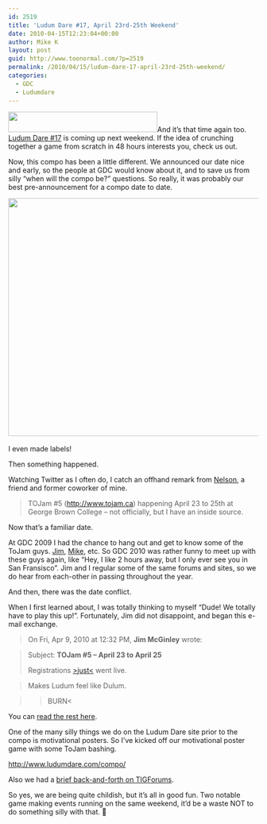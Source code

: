```yaml
---
id: 2519
title: 'Ludum Dare #17, April 23rd-25th Weekend'
date: 2010-04-15T12:23:04+00:00
author: Mike K
layout: post
guid: http://www.toonormal.com/?p=2519
permalink: /2010/04/15/ludum-dare-17-april-23rd-25th-weekend/
categories:
  - GDC
  - Ludumdare
---
```

<img alt="" src="http://www.ludumdare.com/compo/wp-content/uploads/2009/08/LD2009-HighresNoShadow-300x41.png" class="alignright" width="300" height="41" />And it&#8217;s that time again too. [Ludum Dare #17](http://www.ludumdare.com/compo/) is coming up next weekend. If the idea of crunching together a game from scratch in 48 hours interests you, check us out.

Now, this compo has been a little different. We announced our date nice and early, so the people at GDC would know about it, and to save us from silly &#8220;when will the compo be?&#8221; questions. So really, it was probably our best pre-announcement for a compo date to date.

<div id="attachment_2163" style="max-width: 650px" class="wp-caption alignright">
  <a href="/wp-content/uploads/2010/03/TwiceTheGDC1.jpg"><img src="/wp-content/uploads/2010/03/TwiceTheGDC1-640x479.jpg" alt="" title="TwiceTheGDC" width="640" height="479" class="size-large wp-image-2163" srcset="http://blog.toonormal.com/wp-content/uploads/2010/03/TwiceTheGDC1-640x479.jpg 640w, http://blog.toonormal.com/wp-content/uploads/2010/03/TwiceTheGDC1-450x337.jpg 450w, http://blog.toonormal.com/wp-content/uploads/2010/03/TwiceTheGDC1.jpg 979w" sizes="(max-width: 640px) 100vw, 640px" /></a>
  
  <p class="wp-caption-text">
    I even made labels!
  </p>
</div>

Then something happened.

Watching Twitter as I often do, I catch an offhand remark from [Nelson](http://www.casuallyhardcore.com/), a friend and former coworker of mine.

> TOJam #5 (<http://www.tojam.ca>) happening April 23 to 25th at George Brown College &#8211; not officially, but I have an inside source.

Now that&#8217;s a familiar date.

At GDC 2009 I had the chance to hang out and get to know some of the ToJam guys. [Jim](http://www.bigpants.ca), [Mike](http://www.spyeart.com), etc. So GDC 2010 was rather funny to meet up with these guys again, like &#8220;Hey, I like 2 hours away, but I only ever see you in San Fransisco&#8221;. Jim and I regular some of the same forums and sites, so we do hear from each-other in passing throughout the year.

And then, there was the date conflict.

When I first learned about, I was totally thinking to myself &#8220;Dude! We totally have to play this up!&#8221;. Fortunately, Jim did not disappoint, and began this e-mail exchange.

> On Fri, Apr 9, 2010 at 12:32 PM, **Jim McGinley** wrote:
  
> Subject: **TOJam #5 &#8211; April 23 to April 25**
> 
> Registrations [>just<](http://www.tojam.ca) went live.
  
> Makes Ludum feel like Dulum.
  
> >BURN<

You can [read the rest here](http://www.ludumdare.com/compo/2010/04/09/tojam-vs-ludum-dare/).

One of the many silly things we do on the Ludum Dare site prior to the compo is motivational posters. So I&#8217;ve kicked off our motivational poster game with some ToJam bashing. 

<http://www.ludumdare.com/compo/>

Also we had a [brief back-and-forth on TIGForums](http://forums.tigsource.com/index.php?topic=12058.0).

So yes, we are being quite childish, but it&#8217;s all in good fun. Two notable game making events running on the same weekend, it&#8217;d be a waste NOT to do something silly with that. 🙂